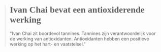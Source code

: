 ><h1 style="font-family:papyrus">Ivan Chai bevat een antioxiderende werking</h1 style="font-family:lato">
>
>"Ivan Chai zit boordevol tannines. Tannines zijn verantwoordelijk voor de werking van antioxidanten. Antioxidanten hebben een positieve werking op het hart- en vaatstelsel."
